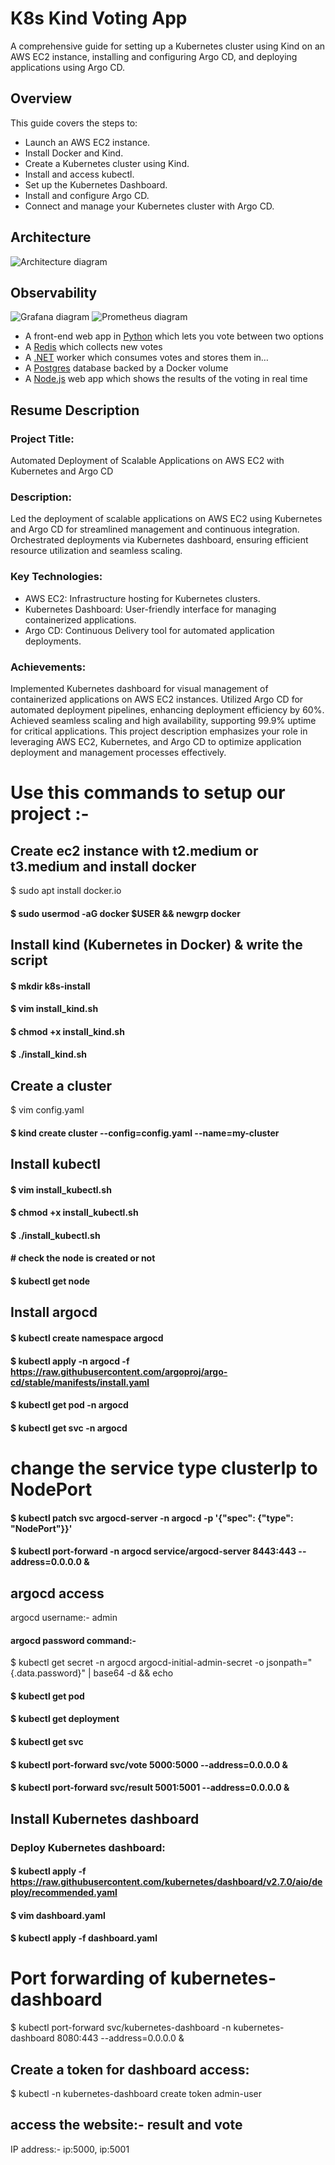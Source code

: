 # K8s Kind Voting App

A comprehensive guide for setting up a Kubernetes cluster using Kind on an AWS EC2 instance, installing and configuring Argo CD, and deploying applications using Argo CD.

## Overview

This guide covers the steps to:
- Launch an AWS EC2 instance.
- Install Docker and Kind.
- Create a Kubernetes cluster using Kind.
- Install and access kubectl.
- Set up the Kubernetes Dashboard.
- Install and configure Argo CD.
- Connect and manage your Kubernetes cluster with Argo CD.


## Architecture

![Architecture diagram](k8s-kind-voting-app.png)

## Observability

![Grafana diagram](grafana.png)
![Prometheus diagram](prometheus.png)

* A front-end web app in [Python](/vote) which lets you vote between two options
* A [Redis](https://hub.docker.com/_/redis/) which collects new votes
* A [.NET](/worker/) worker which consumes votes and stores them in…
* A [Postgres](https://hub.docker.com/_/postgres/) database backed by a Docker volume
* A [Node.js](/result) web app which shows the results of the voting in real time



## Resume Description

### Project Title: 

Automated Deployment of Scalable Applications on AWS EC2 with Kubernetes and Argo CD

### Description: 

Led the deployment of scalable applications on AWS EC2 using Kubernetes and Argo CD for streamlined management and continuous integration. Orchestrated deployments via Kubernetes dashboard, ensuring efficient resource utilization and seamless scaling.

### Key Technologies:

* AWS EC2: Infrastructure hosting for Kubernetes clusters.
* Kubernetes Dashboard: User-friendly interface for managing containerized applications.
* Argo CD: Continuous Delivery tool for automated application deployments.

### Achievements:

Implemented Kubernetes dashboard for visual management of containerized applications on AWS EC2 instances.
Utilized Argo CD for automated deployment pipelines, enhancing deployment efficiency by 60%.
Achieved seamless scaling and high availability, supporting 99.9% uptime for critical applications.
This project description emphasizes your role in leveraging AWS EC2, Kubernetes, and Argo CD to optimize application deployment and management processes effectively.


# Use this commands to setup our project :-
## Create ec2 instance with t2.medium or t3.medium and install docker
$ sudo apt install docker.io
#### $ sudo usermod -aG docker $USER && newgrp docker

## Install kind (Kubernetes in Docker) & write the script
#### $ mkdir k8s-install 
#### $ vim install_kind.sh
#### $ chmod +x install_kind.sh
#### $ ./install_kind.sh

## Create a cluster
$ vim config.yaml
#### $ kind create cluster --config=config.yaml --name=my-cluster	

## Install kubectl
#### $ vim install_kubectl.sh
#### $ chmod +x install_kubectl.sh
#### $ ./install_kubectl.sh
#### # check the node is created or not 
#### $ kubectl get node


## Install argocd 
#### $ kubectl create namespace argocd
#### $ kubectl apply -n argocd -f https://raw.githubusercontent.com/argoproj/argo-cd/stable/manifests/install.yaml
#### $ kubectl get pod -n argocd
#### $ kubectl get svc -n argocd
# change the service type clusterIp to NodePort
#### $ kubectl patch svc argocd-server -n argocd -p '{"spec": {"type": "NodePort"}}'
#### $ kubectl port-forward -n argocd service/argocd-server 8443:443 --address=0.0.0.0 &
## argocd access 
argocd username:- admin
#### argocd password command:-
$ kubectl get secret -n argocd argocd-initial-admin-secret -o jsonpath="{.data.password}" | base64 -d && echo

#### $ kubectl get pod
#### $ kubectl get deployment
#### $ kubectl get svc 
#### $ kubectl port-forward svc/vote 5000:5000 --address=0.0.0.0 &
#### $ kubectl port-forward svc/result 5001:5001 --address=0.0.0.0 &

## Install Kubernetes dashboard
### Deploy Kubernetes dashboard:
#### $ kubectl apply -f https://raw.githubusercontent.com/kubernetes/dashboard/v2.7.0/aio/deploy/recommended.yaml
#### $ vim dashboard.yaml
#### $ kubectl apply -f dashboard.yaml

# Port forwarding of kubernetes-dashboard
$ kubectl port-forward svc/kubernetes-dashboard -n kubernetes-dashboard 8080:443 --address=0.0.0.0 &

## Create a token for dashboard access:
$ kubectl -n kubernetes-dashboard create token admin-user

## access the website:- result and vote
IP address:- ip:5000, ip:5001



